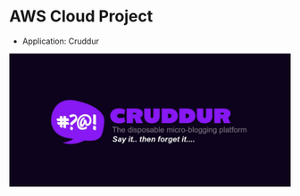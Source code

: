# AWS Cloud Project 

- Application: Cruddur


![Cruddur Graphic](_docs/assets/cruddur-banner.jpg)






